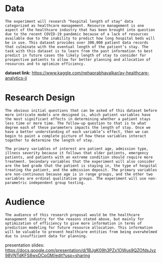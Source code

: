 # Data

    The experiment will research "hospital length of stay" data categorized as healthcare management. Resource management is one aspect of the healthcare industry that has been brought into question due to the recent COVID-19 pandemic because of a lack of resources available due to the inability to predict how long hospital beds will be in use. This dataset provides over 300,000 patient data records that culminate with the eventual length of the patient’s stay. The task with this dataset is to learn from the past information to best predict in future cases the likely length of stay to consider for prospective patients to allow for better planning and allocation of resources and to optimize efficiency.

**dataset link:** https://www.kaggle.com/nehaprabhavalkar/av-healthcare-analytics-ii

# Research Design

    The obvious initial questions that can be asked of this dataset before more intricate models are designed is, which patient variables have the most significant effects in determining whether a patient stays less time or more time. The follow-up question to that is to what degree each of these parameters impacts the length of stay. Once we have a better understanding of each variable’s effect, then we can begin to paint a complete picture of how these variables interact together to determine the length of stay.
    
    The primary variables of interest are patient age, admission type, illness severity because it follows that older patients, emergency patients, and patients with an extreme condition should require more treatment. Secondary variables that the experiment will also consider are the bed grade that the patient is staying in, the type of hospital treating the patient, and the admission deposit. The primary variables are non-continuous because age is in range groups, and the other two variables are ordinal qualitative groups. The experiment will use non-parametric independent group testing.
    
# Audience

    The audience of this research proposal would be the healthcare management industry for the reasons stated above, but mainly for optimization of efficiency to give more information in terms of prediction modeling for future resource allocation. This information will be valuable to prevent healthcare entities from being overwhelmed due to insufficient data for planning.

presentation slides: https://docs.google.com/presentation/d/1BJgK09h3PZx1OWus9QZOfdsJvz98VNTdKFS8wxDCpGM/edit?usp=sharing